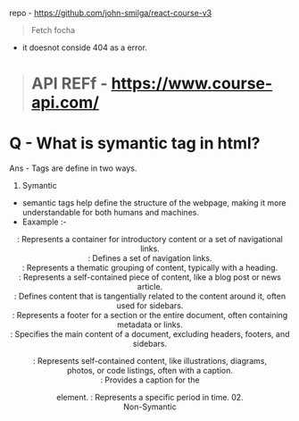 repo - https://github.com/john-smilga/react-course-v3
> Fetch focha
- it doesnot conside 404 as a error.

> # API REFf - https://www.course-api.com/

<!-- -----------------Inter vIew question--------------------- -->
# Q - What is symantic tag in html?
 Ans -  Tags are define in two ways.
 01. Symantic
 - semantic tags help define the structure of the webpage, making it more understandable for both humans and machines.
 - Eaxample :- 
 <header>: Represents a container for introductory content or a set of navigational links.
<nav>: Defines a set of navigation links.
<section>: Represents a thematic grouping of content, typically with a heading.
<article>: Represents a self-contained piece of content, like a blog post or news article.
<aside>: Defines content that is tangentially related to the content around it, often used for sidebars.
<footer>: Represents a footer for a section or the entire document, often containing metadata or links.
<main>: Specifies the main content of a document, excluding headers, footers, and sidebars.
<figure>: Represents self-contained content, like illustrations, diagrams, photos, or code listings, often with a caption.
<figcaption>: Provides a caption for the <figure> element.
<time>: Represents a specific period in time.
 02. Non-Symantic
